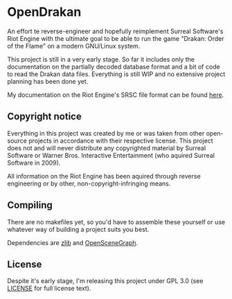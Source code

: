 
OpenDrakan
==========

An effort te reverse-engineer and hopefully reimplement Surreal Software's
Riot Engine with the ultimate goal to be able to run the game 
"Drakan: Order of the Flame" on a modern GNU/Linux system.

This project is still in a very early stage. So far it includes only the 
documentation on the partially decoded database format and a bit of code to read
the Drakan data files. Everything is still WIP and no extensive project
planning has been done yet.

My documentation on the Riot Engine's SRSC file format can be found 
[here](https://github.com/Zalasus/opendrakan/blob/master/doc/riot_database_format.txt).


Copyright notice
----------------

Everything in this project was created by me or was taken from other open-source projects in
accordance with their respective license. This project does not and will never distribute any 
copyrighted material by Surreal Software or Warner Bros. Interactive Entertainment (who aquired
Surreal Software in 2009).

All information on the Riot Engine has been aquired through reverse engineering or by other, 
non-copyright-infringing means.


Compiling
---------

There are no makefiles yet, so you'd have to assemble these yourself or use
whatever way of building a project suits you best.

Dependencies are [zlib](https://www.zlib.net/) and [OpenSceneGraph](http://www.openscenegraph.net/).


License
-------

Despite it's early stage, I'm releasing this project under GPL 3.0 
(see [LICENSE](https://github.com/Zalasus/opendrakan/blob/master/LICENSE) for 
full license text).